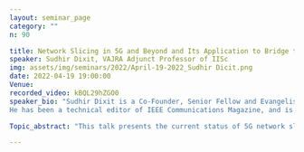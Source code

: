 ```yaml
---
layout: seminar_page
category: ""
n: 90

title: Network Slicing in 5G and Beyond and Its Application to Bridge the Digital Divide
speaker: Sudhir Dixit, VAJRA Adjunct Professor of IISc
img: assets/img/seminars/2022/April-19-2022_Sudhir Dicit.png
date: 2022-04-19 19:00:00 
Venue: 
recorded_video: kBQL29hZGO0
speaker_bio: "Sudhir Dixit is a Co-Founder, Senior Fellow and Evangelist at the Basic Internet Foundation in Oslo, Norway, and heads its US operations.  He is also associated with the Academy of Finland 6G Flagship Program, led by the Centre for Wireless Communications, University of Oulu where he is a docent. From 2015 to 2017 he was the CEO and Co-Founder of a start-up, Skydoot, Inc. From 2009 to 2015, he was a Distinguished Chief Technologist and CTO of the Communications and Media Services for the Americas Region of Hewlett-Packard Enterprise Services in Palo Alto, CA, and the Director of Hewlett-Packard Laboratories India in Palo Alto and Bangalore. Before joining HP, he held various technical and leadership positions at BlackBerry, Nokia, NSN and Verizon Communications. 
He has been a technical editor of IEEE Communications Magazine, and is presently a Board Member, Working Group Chair and Vice Chair for Americas at the Wireless World Research Forum (WWRF). He was on the editorial board of IEEE Spectrum Magazine and is presently on the editorial board of Springer’s Wireless Personal Communications Journal. He is a Co-Chair of the CTU Working Group of the IEEE Future Network Initiative. Dr. Dixit has published nine books and holds 21 U.S. patents. In 2018, he was appointed a Distinguished Lecturer by the IEEE Communications Society. From 2010 to 2012, he was an Adjunct Professor of Computer Science at the University of California, Davis. A Life Fellow of the IEEE, Fellow of IET and IETE, Dixit holds a Ph.D. from the University of Strathclyde, Glasgow, U.K. and an M.B.A. from the Florida Institute of Technology, Melbourne, Florida. "

Topic_abstract: "This talk presents the current status of 5G network slicing and its capability levels in end-to-end slicing. These levels span RAN, transport and core networks while considering the challenges of configuration, operations and security. The remainder of the talk then describes the significance of network slicing levels for vertical industries, followed by its applicability to rural and remote connectivity. The talk concludes with selected potential business models to justify the deployment of network slicing both in the urban and rural scenarios."

---
```


